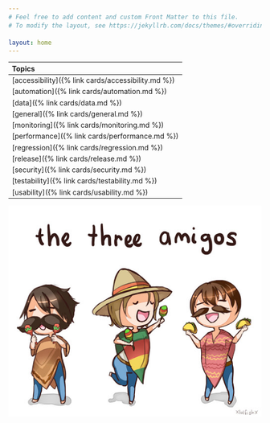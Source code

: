 ```yaml
---
# Feel free to add content and custom Front Matter to this file.
# To modify the layout, see https://jekyllrb.com/docs/themes/#overriding-theme-defaults

layout: home
---
```


| Topics       |
|:-------------|
| [accessibility]({% link cards/accessibility.md %})  |
| [automation]({% link cards/automation.md %}) |
| [data]({% link cards/data.md %}) |
| [general]({% link cards/general.md %}) |
| [monitoring]({% link cards/monitoring.md %}) |
| [performance]({% link cards/performance.md %}) |
| [regression]({% link cards/regression.md %}) |
| [release]({% link cards/release.md %}) |
| [security]({% link cards/security.md %}) |
| [testability]({% link cards/testability.md %}) |
| [usability]({% link cards/usability.md %}) |

![Alt text](/assets/images/the-three-amigos.jpg)
